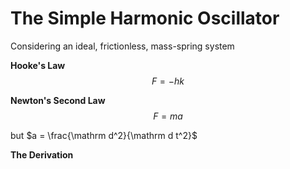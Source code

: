 # The Simple Harmonic Oscillator
Considering an ideal, frictionless, mass-spring system

**Hooke's Law**\
$$F=-hk$$

**Newton's Second Law**\
$$F=ma$$

but $a = \frac{\mathrm d^2}{\mathrm d t^2}$

**The Derivation**\
$$$$
